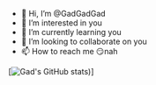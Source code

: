 - 👋 Hi, I’m @GadGadGad
- 👀 I’m interested in you
- 🌱 I’m currently learning you
- 💞️ I’m looking to collaborate on you
- 📫 How to reach me 😏nah

<!---
GadGadGad/GadGadGad is a ✨ special ✨ repository because its `README.md` (this file) appears on your GitHub profile.
You can click the Preview link to take a look at your changes.
--->
[![Gad's GitHub stats](https://github-readme-stats.vercel.app/api?username=GadGadGad&show_icons=true&theme=radical))]
